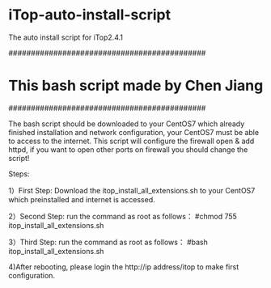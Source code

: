 # iTop-auto-install-script
The auto install script for iTop2.4.1

############################################
#   This bash script made by Chen Jiang    #
############################################

The bash script should be downloaded to your CentOS7 which already finished installation and network configuration, your CentOS7 must be able to access to the internet. This script will configure the firewall open & add httpd, if you want to open other ports on firewall you should change the script!

Steps:

1）First Step:
Download the itop_install_all_extensions.sh to your CentOS7 which preinstalled and internet is accessed.

2）Second Step:
run the command as root as follows：
#chmod 755 itop_install_all_extensions.sh

3）Third Step:
run the command as root as follows：
#bash itop_install_all_extensions.sh

4)After rebooting, please login the http://ip address/itop to make first configuration.
